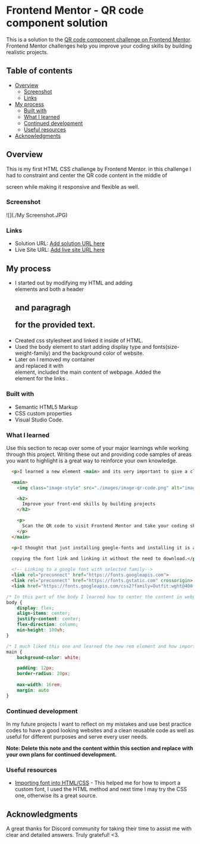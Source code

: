 # Frontend Mentor - QR code component solution

This is a solution to the [QR code component challenge on Frontend Mentor](https://www.frontendmentor.io/challenges/qr-code-component-iux_sIO_H). Frontend Mentor challenges help you improve your coding skills by building realistic projects. 

## Table of contents

- [Overview](#overview)
  - [Screenshot](#screenshot)
  - [Links](#links)
- [My process](#my-process)
  - [Built with](#built-with)
  - [What I learned](#what-i-learned)
  - [Continued development](#continued-development)
  - [Useful resources](#useful-resources)
- [Acknowledgments](#acknowledgments)



## Overview

This is my first HTML CSS challenge by Frontend Mentor. in this challenge I had to constraint and center the QR code content in the middle of 

screen while making it responsive and flexible as well.

### Screenshot

![](./My Screenshot.JPG)



### Links

- Solution URL: [Add solution URL here]([https://your-solution-url.com](https://www.frontendmentor.io/solutions/responsive-qrcodecomponent-challenge-3nGa5fqqgI))
- Live Site URL: [Add live site URL here](https://mazz100.github.io/QR-code-component/#)

## My process

* I started out by modifying my HTML and adding <div> elements and both a header <h2> and paragragh <p> for the provided text.
* Created css stylesheet and linked it inside of HTML. 
* Used the body element to start adding display type and fonts(size-weight-family) and the background color of website.
* Later on I removed my container <div> and replaced it with <main> element, included the main content of webpage. Added the <footer> element for the links <a>. 



### Built with

- Semantic HTML5 Markup
- CSS custom properties
- Visual Studio Code.



### What I learned

Use this section to recap over some of your major learnings while working through this project. Writing these out and providing code samples of areas you want to highlight is a great way to reinforce your own knowledge.


```HTML
  <p>I learned a new element <main> and its very important to give a clear idea where is the main content of the page located.</p>

  <main>
    <img class="image-style" src="./images/image-qr-code.png" alt="image-qr-code">

    <h2>
      Improve your front-end skills by building projects
    </h2>

    <p>
      Scan the QR code to visit Frontend Mentor and take your coding skills to the next level
    </p>
  </main>

  <p>I thought that just installing google-fonts and installing it is all its to simply use it inside of CSS but I was wrong. It was simply 
  
  copying the font link and linking it without the need to download.</p>

  <!-- Linking to a google font with selected family-->
  <link rel="preconnect" href="https://fonts.googleapis.com">
  <link rel="preconnect" href="https://fonts.gstatic.com" crossorigin>
  <link href="https://fonts.googleapis.com/css2?family=Outfit:wght@400;500;600&display=swap" rel="stylesheet">

```

```CSS
/* In this part of the body I learned how to center the content in webpage but I still didn't fully understand the concept, align-item and justify-content looked confusing to me and how they are used together but with other elements it made more sense to me and hopefully in future projects it will click for me  */
body {
    display: flex;
    align-items: center;
    justify-content: center;
    flex-direction: column;
    min-height: 100vh;
}

/* I much liked this one and learned the new rem element and how important it is for scalability and flexibility it provides for users, I also used it for font size and it made more sense as to how it response to the default fonts of browsers. */
main {
    background-color: white;

    padding: 12px;
    border-radius: 20px;
    
    max-width: 16rem;
    margin: auto
}

```


### Continued development

In my future projects I want to reflect on my mistakes and use best practice codes to have a good looking websites and a clean reusable code as well as useful for different purposes and serve every user needs.

**Note: Delete this note and the content within this section and replace with your own plans for continued development.**

### Useful resources

- [Importing font into HTML/CSS](https://www.w3docs.com/snippets/css/how-to-import-google-fonts-in-css-file.html#:~:text=Open%20Google%20Fonts%20and%20follow,(in%20HTML%20or%20CSS).) - This helped me for how to import a custom font, I used the HTML method and next time I may try the CSS one, otherwise its a great source.



## Acknowledgments

A great thanks for Discord community for taking their time to assist me with clear and detailed answers. Truly grateful! <3.

